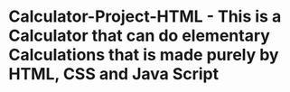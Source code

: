 # Calculator-Project-HTML - This is a Calculator that can do elementary Calculations that is made purely by HTML, CSS and Java Script
